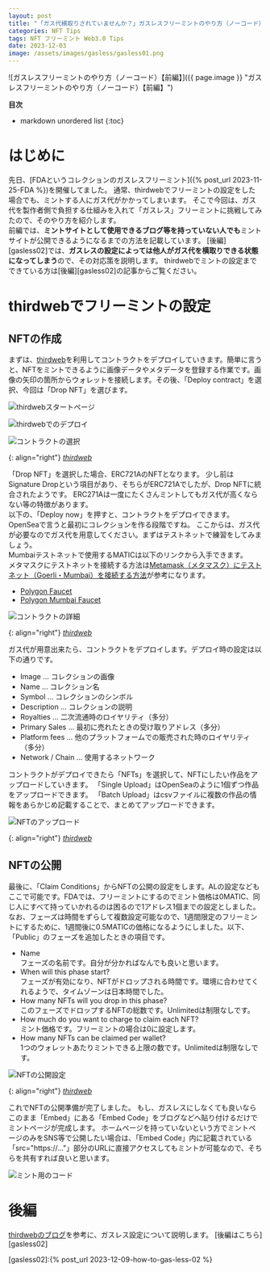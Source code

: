 ```yaml
---
layout: post
title: "「ガス代横取りされていませんか？」ガスレスフリーミントのやり方（ノーコード）【前編】"
categories: NFT Tips
tags: NFT フリーミント Web3.0 Tips
date: 2023-12-03
image: /assets/images/gasless/gasless01.png
---
```

![ガスレスフリーミントのやり方（ノーコード）【前編】]({{ page.image }} "ガスレスフリーミントのやり方（ノーコード）【前編】")

**目次**
* markdown unordered list
{:toc}

# はじめに
先日、[FDAというコレクションのガスレスフリーミント]({% post_url 2023-11-25-FDA %})を開催してました。
通常、thirdwebでフリーミントの設定をした場合でも、ミントする人にガス代がかかってしまいます。
そこで今回は、ガス代を製作者側で負担する仕組みを入れて「ガスレス」フリーミントに挑戦してみたので、そのやり方を紹介します。  
前編では、**ミントサイトとして使用できるブログ等を持っていない人でも**ミントサイトが公開できるようになるまでの方法を記載しています。
[後編][gasless02]では、**ガスレスの設定によっては他人がガス代を横取りできる状態になってしまう**ので、その対応策を説明します。
thirdwebでミントの設定までできている方は[後編][gasless02]の記事からご覧ください。

# thirdwebでフリーミントの設定
## NFTの作成
まずは、[thirdweb][thirdweb]を利用してコントラクトをデプロイしていきます。簡単に言うと、NFTをミントできるように画像データやメタデータを登録する作業です。画像の矢印の箇所からウォレットを接続します。その後、「Deploy contract」を選択、今回は「Drop NFT」を選びます。

![thirdwebスタートページ](/assets/images/gasless/gasless_startpage.jpg "thirdwebスタートページ")  

![thirdwebでのデプロイ](/assets/images/gasless/gasless_deploy.jpg "thirdwebでのデプロイ")  

![コントラクトの選択](/assets/images/gasless/gasless_explore.jpg "コントラクトの選択")  

{: align="right"}
*[thirdweb][thirdweb]*

「Drop NFT」を選択した場合、ERC721AのNFTとなります。
少し前はSignature Dropという項目があり、そちらがERC721Aでしたが、Drop NFTに統合されたようです。
ERC271Aは一度にたくさんミントしてもガス代が高くならない等の特徴があります。  
以下の、「Deploy now」を押すと、コントラクトをデプロイできます。OpenSeaで言うと最初にコレクションを作る段階ですね。
ここからは、ガス代が必要なのでガス代を用意してください。まずはテストネットで練習をしてみましょう。  
Mumbaiテストネットで使用するMATICは以下のリンクから入手できます。  
メタマスクにテストネットを接続する方法は[Metamask（メタマスク）にテストネット（Goerli・Mumbai）を接続する方法](https://seoblo.org/metamask-add-testnet/)が参考になります。

- [Polygon Faucet](https://faucet.polygon.technology/)  
- [Polygon Mumbai Faucet](https://mumbaifaucet.com/)  


![コントラクトの詳細](/assets/images/gasless/gasless_contract.jpg "コントラクトの詳細")  

{: align="right"}
*[thirdweb][thirdweb]*

ガス代が用意出来たら、コントラクトをデプロイします。デプロイ時の設定は以下の通りです。
- Image ... コレクションの画像
- Name ... コレクション名
- Symbol ... コレクションのシンボル
- Description ... コレクションの説明
- Royalties ... 二次流通時のロイヤリティ（多分）
- Primary Sales ... 最初に売れたときの受け取りアドレス（多分）
- Platform fees ... 他のプラットフォームでの販売された時のロイヤリティ（多分）
- Network / Chain ... 使用するネットワーク

コントラクトがデプロイできたら「NFTs」を選択して、NFTにしたい作品をアップロードしていきます。
「Single Upload」はOpenSeaのように1個ずつ作品をアップロードできます。
「Batch Upload」はcsvファイルに複数の作品の情報をあらかじめ記載することで、まとめてアップロードできます。

![NFTのアップロード](/assets/images/gasless/gasless_upload.jpg "NFTのアップロード")  

{: align="right"}
*[thirdweb][thirdweb]*

## NFTの公開
最後に、「Claim Conditions」からNFTの公開の設定をします。ALの設定などもここで可能です。FDAでは、フリーミントにするのでミント価格は0MATIC、同じ人にすべて持っていかれるのは困るので1アドレス1個までの設定としました。なお、フェーズは時間をずらして複数設定可能なので、1週間限定のフリーミントにするために、1週間後に0.5MATICの価格になるようにしました。以下、「Public」のフェーズを追加したときの項目です。
- Name  
フェーズの名前です。自分が分かればなんでも良いと思います。
- When will this phase start?  
フェーズが有効になり、NFTがドロップされる時間です。環境に合わせてくれるようで、タイムゾーンは日本時間でした。
- How many NFTs will you drop in this phase?  
このフェーズでドロップするNFTの総数です。Unlimitedは制限なしです。
- How much do you want to charge to claim each NFT?  
ミント価格です。フリーミントの場合は0に設定します。
- How many NFTs can be claimed per wallet?  
1つのウォレットあたりミントできる上限の数です。Unlimitedは制限なしです。

![NFTの公開設定](/assets/images/gasless/gasless_claim.jpg "NFTの公開設定")  

{: align="right"}
*[thirdweb][thirdweb]*

これでNFTの公開準備が完了しました。
もし、ガスレスにしなくても良いならこのまま「Embed」にある「Embed Code」をブログなどへ貼り付けるだけでミントページが完成します。
ホームページを持っていないという方でミントページのみをSNS等で公開したい場合は、「Embed Code」内に記載されている「src="https://..."」部分のURLに直接アクセスしてもミントが可能なので、そちらを共有すれば良いと思います。

![ミント用のコード](/assets/images/gasless/gasless_embed.jpg "ミント用のコード")  


# 後編
[thirdwebのブログ](https://blog.thirdweb.com/guides/setup-gasless-transactions/)を参考に、ガスレス設定について説明します。
[後編はこちら][gasless02]

[thirdweb]:https://thirdweb.com/
[gasless02]:{% post_url 2023-12-09-how-to-gas-less-02 %}
